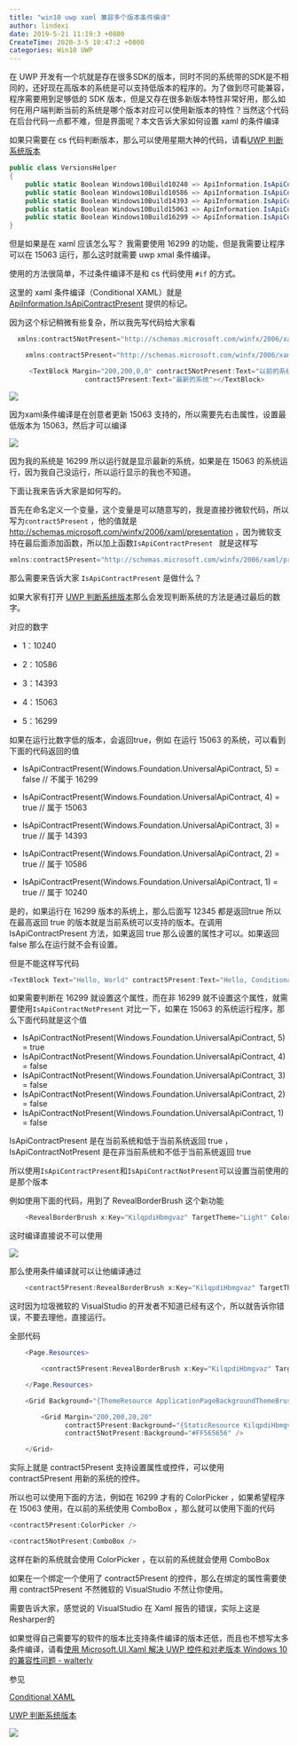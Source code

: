 ```yaml
---
title: "win10 uwp xaml 兼容多个版本条件编译"
author: lindexi
date: 2019-5-21 11:19:3 +0800
CreateTime: 2020-3-5 10:47:2 +0800
categories: Win10 UWP
---
```


在 UWP 开发有一个坑就是存在很多SDK的版本，同时不同的系统带的SDK是不相同的，还好现在高版本的系统是可以支持低版本的程序的。为了做到尽可能兼容，程序需要用到足够低的 SDK 版本，但是又存在很多新版本特性非常好用，那么如何在用户端判断当前的系统是哪个版本对应可以使用新版本的特性？当然这个代码在后台代码一点都不难，但是界面呢？本文告诉大家如何设置 xaml 的条件编译

<!--more-->


<!-- csdn -->

如果只需要在 cs 代码判断版本，那么可以使用星期大神的代码，请看[UWP 判断系统版本](http://www.cnblogs.com/hupo376787/p/7766139.html )

```csharp
public class VersionsHelper
{
    public static Boolean Windows10Build10240 => ApiInformation.IsApiContractPresent("Windows.Foundation.UniversalApiContract", 1, 0);
    public static Boolean Windows10Build10586 => ApiInformation.IsApiContractPresent("Windows.Foundation.UniversalApiContract", 2, 0);
    public static Boolean Windows10Build14393 => ApiInformation.IsApiContractPresent("Windows.Foundation.UniversalApiContract", 3, 0);
    public static Boolean Windows10Build15063 => ApiInformation.IsApiContractPresent("Windows.Foundation.UniversalApiContract", 4, 0);
    public static Boolean Windows10Build16299 => ApiInformation.IsApiContractPresent("Windows.Foundation.UniversalApiContract", 5, 0);
}
```

但是如果是在 xaml 应该怎么写？ 我需要使用 16299 的功能，但是我需要让程序可以在 15063 运行，那么这时就需要 uwp xmal 条件编译。

使用的方法很简单，不过条件编译不是和 cs 代码使用 `#if` 的方式。

这里的 xaml 条件编译（Conditional XAML）就是 [ApiInformation.IsApiContractPresent](https://docs.microsoft.com/en-us/uwp/api/windows.foundation.metadata.apiinformation#Windows_Foundation_Metadata_ApiInformation_IsApiContractPresent_System_String_System_UInt16_ ) 提供的标记。

因为这个标记稍微有些复杂，所以我先写代码给大家看

```csharp
  xmlns:contract5NotPresent="http://schemas.microsoft.com/winfx/2006/xaml/presentation?IsApiContractNotPresent(Windows.Foundation.UniversalApiContract,5)"

    xmlns:contract5Present="http://schemas.microsoft.com/winfx/2006/xaml/presentation?IsApiContractPresent(Windows.Foundation.UniversalApiContract,5)"

     <TextBlock Margin="200,200,0,0" contract5NotPresent:Text="以前的系统"
                   contract5Present:Text="最新的系统"></TextBlock>
```

![](http://image.acmx.xyz/65fb6078-c169-4ce3-cdd9-e35752d07be0%2F2018318154646.jpg)

因为xaml条件编译是在创意者更新 15063 支持的，所以需要先右击属性，设置最低版本为 15063，然后才可以编译

![](http://image.acmx.xyz/65fb6078-c169-4ce3-cdd9-e35752d07be0%2F2018318154958.jpg)

因为我的系统是 16299 所以运行就是显示最新的系统，如果是在 15063 的系统运行，因为我自己没运行，所以运行显示的我也不知道。

下面让我来告诉大家是如何写的。

首先在命名定义一个变量，这个变量是可以随意写的，我是直接抄微软代码，所以写为`contract5Present` ，他的值就是 http://schemas.microsoft.com/winfx/2006/xaml/presentation ，因为微软支持在最后面添加函数，所以加上函数`IsApiContractPresent ` 就是这样写

```csharp
xmlns:contract5Present="http://schemas.microsoft.com/winfx/2006/xaml/presentation?IsApiContractPresent(Windows.Foundation.UniversalApiContract,5)"
```

那么需要来告诉大家 `IsApiContractPresent` 是做什么？

如果大家有打开 [UWP 判断系统版本](http://www.cnblogs.com/hupo376787/p/7766139.html )那么会发现判断系统的方法是通过最后的数字。

对应的数字

- 1：10240

- 2：10586

- 3：14393

- 4：15063

- 5：16299

如果在运行比数字低的版本，会返回true，例如 在运行 15063 的系统，可以看到下面的代码返回的值

 - IsApiContractPresent(Windows.Foundation.UniversalApiContract, 5) = false // 不属于 16299

 - IsApiContractPresent(Windows.Foundation.UniversalApiContract, 4) = true // 属于 15063

 - IsApiContractPresent(Windows.Foundation.UniversalApiContract, 3) = true // 属于 14393

 - IsApiContractPresent(Windows.Foundation.UniversalApiContract, 2) = true // 属于 10586

 - IsApiContractPresent(Windows.Foundation.UniversalApiContract, 1) = true // 属于 10240

是的，如果运行在 16299 版本的系统上，那么后面写 12345 都是返回true 所以在最高返回 true 的版本就是当前系统可以支持的版本。在调用 IsApiContractPresent 方法，如果返回 true 那么设置的属性才可以。如果返回 false 那么在运行就不会有设置。

但是不能这样写代码

```csharp
<TextBlock Text="Hello, World" contract5Present:Text="Hello, Conditional XAML"/>
```

如果需要判断在 16299 就设置这个属性，而在非 16299 就不设置这个属性，就需要使用`IsApiContractNotPresent` 对比一下，如果在 15063 的系统运行程序，那么下面代码就是这个值

 - IsApiContractNotPresent(Windows.Foundation.UniversalApiContract, 5) = true
 - IsApiContractNotPresent(Windows.Foundation.UniversalApiContract, 4) = false
 - IsApiContractNotPresent(Windows.Foundation.UniversalApiContract, 3) = false
 - IsApiContractNotPresent(Windows.Foundation.UniversalApiContract, 2) = false
 - IsApiContractNotPresent(Windows.Foundation.UniversalApiContract, 1) = false

IsApiContractPresent 是在当前系统和低于当前系统返回 true ，IsApiContractNotPresent 是在非当前系统和不低于当前系统返回 true 

所以使用`IsApiContractPresent`和`IsApiContractNotPresent`可以设置当前使用的是那个版本

例如使用下面的代码，用到了 RevealBorderBrush 这个新功能

```csharp
    <RevealBorderBrush x:Key="KilqpdiHbmgvaz" TargetTheme="Light" Color="#08000000" FallbackColor="{ThemeResource SystemAccentColor}"/>
```

这时编译直接说不可以使用

![](http://image.acmx.xyz/65fb6078-c169-4ce3-cdd9-e35752d07be0%2F201831816240.jpg)

那么使用条件编译就可以让他编译通过

```csharp
    <contract5Present:RevealBorderBrush x:Key="KilqpdiHbmgvaz" TargetTheme="Light" Color="#08000000" FallbackColor="{ThemeResource SystemAccentColor}"/>
```

这时因为垃圾微软的 VisualStudio 的开发者不知道已经有这个，所以就告诉你错误，不要去理他，直接运行。

全部代码

```csharp
    <Page.Resources>

        <contract5Present:RevealBorderBrush x:Key="KilqpdiHbmgvaz" TargetTheme="Light" Color="#08000000" FallbackColor="{ThemeResource SystemAccentColor}" />

    </Page.Resources>

    <Grid Background="{ThemeResource ApplicationPageBackgroundThemeBrush}">

        <Grid Margin="200,200,20,20"
              contract5Present:Background="{StaticResource KilqpdiHbmgvaz}"
              contract5NotPresent:Background="#FF565656" />

    </Grid>
```

实际上就是 contract5Present 支持设置属性或控件，可以使用 contract5Present 用新的系统的控件。

所以也可以使用下面的方法，例如在 16299 才有的 ColorPicker ，如果希望程序在 15063 使用，在以前的系统使用 ComboBox ，那么就可以使用下面的代码

```csharp
<contract5Present:ColorPicker />

<contract5NotPresent:ComboBox />
```

这样在新的系统就会使用 ColorPicker ，在以前的系统就会使用 ComboBox

如果在一个绑定一个使用了 contract5Present 的控件，那么在绑定的属性需要使用 contract5Present 不然微软的 VisualStudio 不然让你使用。

需要告诉大家，感觉说的 VisualStudio 在 Xaml 报告的错误，实际上这是Resharper的

如果觉得自己需要写的软件的版本比支持条件编译的版本还低，而且也不想写太多条件编译，请看[使用 Microsoft.UI.Xaml 解决 UWP 控件和对老版本 Windows 10 的兼容性问题 - walterlv](https://walterlv.github.io/post/getting-started-with-microsoft-ui-xaml.html )

参见

[Conditional XAML](https://docs.microsoft.com/en-us/windows/uwp/debug-test-perf/conditional-xaml )

[UWP 判断系统版本](http://www.cnblogs.com/hupo376787/p/7766139.html )

![](https://i.loli.net/2018/04/08/5ac9ffd774738.jpg)

